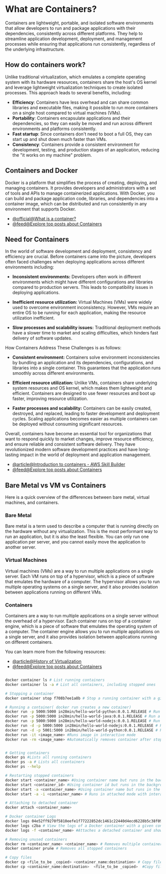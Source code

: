 # What are Containers?

Containers are lightweight, portable, and isolated software environments that allow developers to run and package applications with their dependencies, consistently across different platforms. They help to streamline application development, deployment, and management processes while ensuring that applications run consistently, regardless of the underlying infrastructure.

## How do containers work?

Unlike traditional virtualization, which emulates a complete operating system with its hardware resources, containers share the host's OS kernel and leverage lightweight virtualization techniques to create isolated processes. This approach leads to several benefits, including:

- **Efficiency**: Containers have less overhead and can share common libraries and executable files, making it possible to run more containers on a single host compared to virtual machines (VMs).
- **Portability**: Containers encapsulate applications and their dependencies, so they can easily be moved and run across different environments and platforms consistently.
- **Fast startup**: Since containers don't need to boot a full OS, they can start up and shut down much faster than VMs.
- **Consistency**: Containers provide a consistent environment for development, testing, and production stages of an application, reducing the "it works on my machine" problem.

## Containers and Docker

Docker is a platform that simplifies the process of creating, deploying, and managing containers. It provides developers and administrators with a set of tools and APIs to manage containerized applications. With Docker, you can build and package application code, libraries, and dependencies into a container image, which can be distributed and run consistently in any environment that supports Docker.

- [@official@What is a container?](https://www.docker.com/resources/what-container/)
- [@feed@Explore top posts about Containers](https://app.daily.dev/tags/containers?ref=roadmapsh)

## Need for Containers

In the world of software development and deployment, consistency and efficiency are crucial. Before containers came into the picture, developers often faced challenges when deploying applications across different environments including:

- **Inconsistent environments:** Developers often work in different environments which might have different configurations and libraries compared to production servers. This leads to compatibility issues in deploying applications.

- **Inefficient resource utilization:** Virtual Machines (VMs) were widely used to overcome environment inconsistency. However, VMs require an entire OS to be running for each application, making the resource utilization inefficient.

- **Slow processes and scalability issues:** Traditional deployment methods have a slower time to market and scaling difficulties, which hinders fast delivery of software updates.

How Containers Address These Challenges is as follows:

- **Consistent environment:** Containers solve environment inconsistencies by bundling an application and its dependencies, configurations, and libraries into a single container. This guarantees that the application runs smoothly across different environments.

- **Efficient resource utilization:** Unlike VMs, containers share underlying system resources and OS kernel, which makes them lightweight and efficient. Containers are designed to use fewer resources and boot up faster, improving resource utilization.

- **Faster processes and scalability:** Containers can be easily created, destroyed, and replaced, leading to faster development and deployment cycles. Scaling applications becomes easier as multiple containers can be deployed without consuming significant resources.

Overall, containers have become an essential tool for organizations that want to respond quickly to market changes, improve resource efficiency, and ensure reliable and consistent software delivery. They have revolutionized modern software development practices and have long-lasting impact in the world of deployment and application management.

- [@article@Introduction to containers - AWS Skill Builder](https://explore.skillbuilder.aws/learn/course/106/introduction-to-containers)
- [@feed@Explore top posts about Containers](https://app.daily.dev/tags/containers?ref=roadmapsh)

## Bare Metal vs VM vs Containers

Here is a quick overview of the differences between bare metal, virtual machines, and containers.

### Bare Metal

Bare metal is a term used to describe a computer that is running directly on the hardware without any virtualization. This is the most performant way to run an application, but it is also the least flexible. You can only run one application per server, and you cannot easily move the application to another server.

### Virtual Machines

Virtual machines (VMs) are a way to run multiple applications on a single server. Each VM runs on top of a hypervisor, which is a piece of software that emulates the hardware of a computer. The hypervisor allows you to run multiple operating systems on a single server, and it also provides isolation between applications running on different VMs.

### Containers

Containers are a way to run multiple applications on a single server without the overhead of a hypervisor. Each container runs on top of a container engine, which is a piece of software that emulates the operating system of a computer. The container engine allows you to run multiple applications on a single server, and it also provides isolation between applications running on different containers.

You can learn more from the following resources:

- [@article@History of Virtualization](https://courses.devopsdirective.com/docker-beginner-to-pro/lessons/01-history-and-motivation/03-history-of-virtualization)
- [@feed@Explore top posts about Containers](https://app.daily.dev/tags/containers?ref=roadmapsh)

```bash

docker container ls # List running containers
docker container ls -a # List all containers, including stopped ones

# Stopping a container
docker container stop f708b7ee1a8b # Stop a running container with a given container ID

# Running a container( docker run creates a new cotainer)
docker run -p 5000:5000 in28min/hello-world-python:0.0.1.RELEASE # Run a Docker container with a Python hello world application
docker run -p 5000:5000 in28min/hello-world-java:0.0.1.RELEASE # Run a Docker container with a Java hello world application
docker run -p 5000:5000 in28min/hello-world-nodejs:0.0.1.RELEASE # Run a Docker container with a Node.js hello world application
docker run -d -p 5000:5000 in28min/hello-world-nodejs:0.0.1.RELEASE # Run a Docker container with a Node.js hello world application in detached mode
docker run -d -p 5001:5000 in28min/hello-world-python:0.0.1.RELEASE # Run a Docker container with a Python hello world application in detached mode
docker run -it <image_name> #Runs image in interactive mode
docker run -rm <image_name> #Automatically removes container after stopping it.


# Getting containers
docker ps #Lists all running containers
docker ps -a # Lists all ccontainers
docker ps --help

# Restarting stopped containers
docker start <container_name> #Using container name but runs in the background(detached mode)
docker start <container_id> #Using container id but runs in the background(detached mode)
docker start -a <container_name> #Using container name but runs in the attached mode(foreground)
docker start -a -i <container_name> # Runs in attached mode with interactive shell

# Attaching to detached container
docker attach <container_name>

# Docker container Logs
docker logs 04e52ff9270f5810eefe1f77222852dc1461c22440d4ecd6228b5c38f09d838e # View the logs of a Docker container
docker logs c2ba # View the logs of a Docker container with a given container ID or name
docker logs -f <container_name> #Attaches a detached container and shows the logs

# Removing unused containers
docker rm <container_name> <cntainer_name> # Removes multiple containers
docker container prune # Removes all stopped containers

# Copy files
docker cp <file_to_be _copied> <container_name:destination> # Copy files into the of running container
docker cp <container_name:destination>  <file_to_be _copied>  #Copy files out of running container
```
